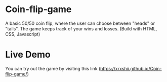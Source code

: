 # Coin-flip-game
A basic 50/50 coin flip, where the user can choose between "heads" or "tails". The game keeps track of your wins and losses. (Build with HTML, CSS, Javascript)
# Live Demo
You can try out the game by visiting this link (https://xrxshii.github.io/Coin-flip-game/)
